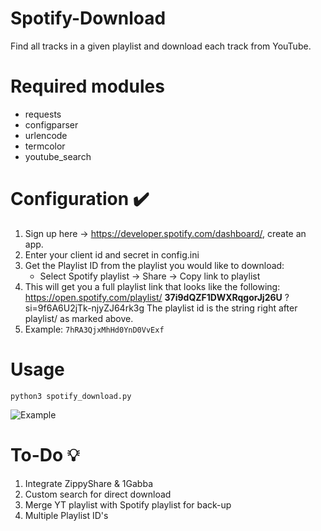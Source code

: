 # Spotify-Download
Find all tracks in a given playlist and download each track from YouTube.

# Required modules
* requests
* configparser
* urlencode
* termcolor
* youtube_search

# Configuration ✔️
1. Sign up here -> https://developer.spotify.com/dashboard/, create an app.
2. Enter your client id and secret in config.ini
3. Get the Playlist ID from the playlist you would like to download:
	* Select Spotify playlist -> Share -> Copy link to playlist
4. This will get you a full playlist link that looks like the following:
https://open.spotify.com/playlist/ **37i9dQZF1DWXRqgorJj26U** ?si=9f6A6U2jTk-njyZJ64rk3g
The playlist id is the string right after playlist/ as marked above.
4. Example: `7hRA3QjxMhHd0YnD0VvExf`

# Usage
`python3 spotify_download.py`

![Example](https://github.com/remonhob/Spotify-DL/blob/master/example.png)
	
# To-Do 💡
1. Integrate ZippyShare & 1Gabba
2. Custom search for direct download
3. Merge YT playlist with Spotify playlist for back-up
4. Multiple Playlist ID's
